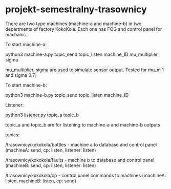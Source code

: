 # projekt-semestralny-trasownicy

There are two type machines (machine-a and machine-b) in two departments of factory KokoKola. Each one has FOG and control panel for machanic. 


To start machine-a:

python3 machine-a.py topic_send topic_listen machine_ID mu_multiplier sigma

mu_multiplier, sigma are used to simulate sensor output. Tested for mu_m 1 and sigma 0.7; 

To start machine-b:

python3 machine-b.py topic_send topic_listen machine_ID

Listener:

python3 listener.py topic_a topic_b

topic_a and topic_b are for listening to machine-a and machine-b outputs

topics:

/trasownicy/kokokola/bottles - machine a to database and control panel (machineA: send, cp: listen, listener: listen)

/trasownicy/kokokola/faults  - machine b to database and control panel (machineB: send, cp: listen, listener: listen)

/trasownicy/kokokola/cp  - control panel commands to machines (machineA: listen, machineB: listen, cp: send)